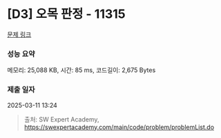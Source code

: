 # [D3] 오목 판정 - 11315 

[문제 링크](https://swexpertacademy.com/main/code/problem/problemDetail.do?contestProbId=AXaSUPYqPYMDFASQ) 

### 성능 요약

메모리: 25,088 KB, 시간: 85 ms, 코드길이: 2,675 Bytes

### 제출 일자

2025-03-11 13:24



> 출처: SW Expert Academy, https://swexpertacademy.com/main/code/problem/problemList.do